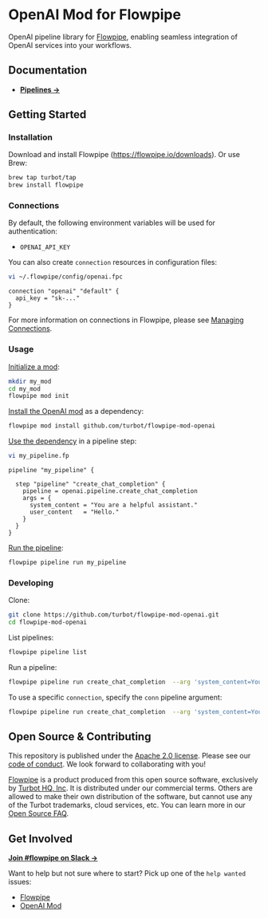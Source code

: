 # OpenAI Mod for Flowpipe

OpenAI pipeline library for [Flowpipe](https://flowpipe.io), enabling seamless integration of OpenAI services into your workflows.

## Documentation

- **[Pipelines →](https://hub.flowpipe.io/mods/turbot/openai/pipelines)**

## Getting Started

### Installation

Download and install Flowpipe (https://flowpipe.io/downloads). Or use Brew:

```sh
brew tap turbot/tap
brew install flowpipe
```

### Connections

By default, the following environment variables will be used for authentication:

- `OPENAI_API_KEY`

You can also create `connection` resources in configuration files:

```sh
vi ~/.flowpipe/config/openai.fpc
```

```hcl
connection "openai" "default" {
  api_key = "sk-..."
}
```

For more information on connections in Flowpipe, please see [Managing Connections](https://flowpipe.io/docs/run/connections).

### Usage

[Initialize a mod](https://flowpipe.io/docs/build/index#initializing-a-mod):

```sh
mkdir my_mod
cd my_mod
flowpipe mod init
```

[Install the OpenAI mod](https://flowpipe.io/docs/build/mod-dependencies#mod-dependencies) as a dependency:

```sh
flowpipe mod install github.com/turbot/flowpipe-mod-openai
```

[Use the dependency](https://flowpipe.io/docs/build/write-pipelines/index) in a pipeline step:

```sh
vi my_pipeline.fp
```

```hcl
pipeline "my_pipeline" {

  step "pipeline" "create_chat_completion" {
    pipeline = openai.pipeline.create_chat_completion
    args = {
      system_content = "You are a helpful assistant."
      user_content   = "Hello."
    }
  }
}
```

[Run the pipeline](https://flowpipe.io/docs/run/pipelines):

```sh
flowpipe pipeline run my_pipeline
```

### Developing

Clone:

```sh
git clone https://github.com/turbot/flowpipe-mod-openai.git
cd flowpipe-mod-openai
```

List pipelines:

```sh
flowpipe pipeline list
```

Run a pipeline:

```sh
flowpipe pipeline run create_chat_completion  --arg 'system_content=You are a helpful assistant.' --arg 'user_content=Hello!' --arg 'model=gpt-3.5-turbo' --arg 'max_tokens=50' --arg 'temperature=1'
```

To use a specific `connection`, specify the `conn` pipeline argument:

```sh
flowpipe pipeline run create_chat_completion  --arg 'system_content=You are a helpful assistant.' --arg 'user_content=Hello!' --arg 'model=gpt-3.5-turbo' --arg 'max_tokens=50' --arg 'temperature=1' --arg 'conn=connection.openai.my_conn'
```

## Open Source & Contributing

This repository is published under the [Apache 2.0 license](https://www.apache.org/licenses/LICENSE-2.0). Please see our [code of conduct](https://github.com/turbot/.github/blob/main/CODE_OF_CONDUCT.md). We look forward to collaborating with you!

[Flowpipe](https://flowpipe.io) is a product produced from this open source software, exclusively by [Turbot HQ, Inc](https://turbot.com). It is distributed under our commercial terms. Others are allowed to make their own distribution of the software, but cannot use any of the Turbot trademarks, cloud services, etc. You can learn more in our [Open Source FAQ](https://turbot.com/open-source).

## Get Involved

**[Join #flowpipe on Slack →](https://flowpipe.io/community/join)**

Want to help but not sure where to start? Pick up one of the `help wanted` issues:

- [Flowpipe](https://github.com/turbot/flowpipe/labels/help%20wanted)
- [OpenAI Mod](https://github.com/turbot/flowpipe-mod-openai/labels/help%20wanted)
